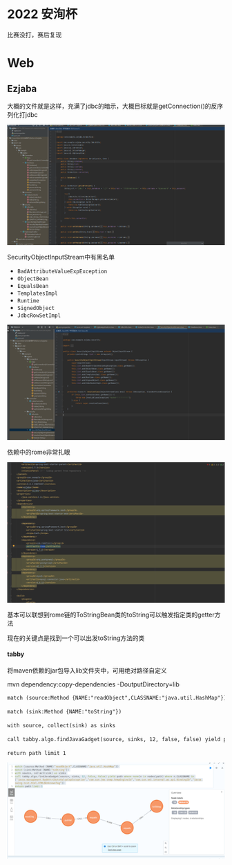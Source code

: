 # 2022 安洵杯

比赛没打，赛后复现

# Web

## Ezjaba

大概的文件就是这样，充满了jdbc的暗示，大概目标就是getConnection()的反序列化打jdbc

![Untitled](attachments/Untitled%2036.png)

SecurityObjectInputStream中有黑名单

- `BadAttributeValueExpException`
- `ObjectBean`
- `EqualsBean`
- `TemplatesImpl`
- `Runtime`
- `SignedObject`
- `JdbcRowSetImpl`

![Untitled](attachments/Untitled%201%206.png)

依赖中的rome非常扎眼

![Untitled](attachments/Untitled%202%206.png)

基本可以联想到rome链的ToStringBean类的toString可以触发指定类的getter方法

现在的关键点是找到一个可以出发toString方法的类

#### tabby

将maven依赖的jar包导入lib文件夹中，可用绝对路径自定义

mvn dependency:copy-dependencies -DoutputDirectory=lib


```
match (source:Method {NAME:"readObject",CLASSNAME:"java.util.HashMap"})

match (sink:Method {NAME:"toString"})

with source, collect(sink) as sinks

call tabby.algo.findJavaGadget(source, sinks, 12, false, false) yield path where none(n in nodes(path) where n.CLASSNAME in ["javax.management.BadAttributeValueExpException","com.sun.jmx.snmp.SnmpEngineId","com.sun.xml.internal.ws.api.BindingID","javax.swing.text.html.HTML$UnknownTag"])

return path limit 1
```

![](attachments/Pasted%20image%2020230521021355.png)